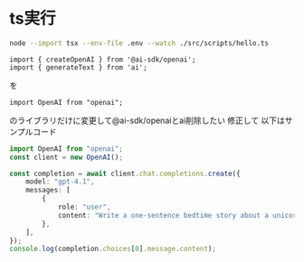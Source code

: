 # ts実行

```bash
node --import tsx --env-file .env --watch ./src/scripts/hello.ts
```

```
import { createOpenAI } from '@ai-sdk/openai';
import { generateText } from 'ai';
```

を

```
import OpenAI from "openai";
```

のライブラリだけに変更して@ai-sdk/openaiとai削除したい
修正して
以下はサンプルコード

```ts
import OpenAI from "openai";
const client = new OpenAI();

const completion = await client.chat.completions.create({
    model: "gpt-4.1",
    messages: [
        {
            role: "user",
            content: "Write a one-sentence bedtime story about a unicorn.",
        },
    ],
});
console.log(completion.choices[0].message.content);
```
